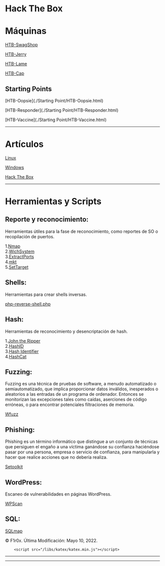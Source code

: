 # **Hack The Box**

# Máquinas

[HTB-SwagShop](./Maquinas-HTB/HTB-SwagShop.html)

[HTB-Jerry](./Maquinas-HTB/HTB-Jerry.html)

[HTB-Lame](./Maquinas-HTB/HTB-Lame.html)

[HTB-Cap](./Maquinas-HTB/HTB-Cap.html)


## Starting Points

[HTB-Oopsie](./Starting Point/HTB-Oopsie.html)

[HTB-Responder](./Starting Point/HTB-Responder.html)

[HTB-Vaccine](./Starting Point/HTB-Vaccine.html)

---
# Artículos

[Linux](./Linux/Linux.html)

[Windows](./Windows/Windows.html)

[Hack The Box](./Artículos/Artículos-HTB.html)

---

# Herramientas y Scripts 

## Reporte y reconocimiento:
Herramientas útiles para la fase de reconocimiento, como reportes de SO o recopilación de puertos.

1.[Nmap](../Herramientas_y_Scripts/Nmap.html)     
2.[WichSystem](./Herramientas_y_Scripts/WichSystem.html)    
3.[ExtractPorts](./Herramientas_y_Scripts/ExtractPorts.html)    
4.[mkt](./Herramientas_y_Scripts/mkt.html)       
5.[SetTarget](./Linux/ZSH/Settarget.html)

## Shells:
Herramientas para crear shells inversas.

[php-reverse-shell.php](./Herramientas_y_Scripts/php-reverse-shell.html)

## Hash:
Herramientas de reconocimiento y desencriptación de hash.

1.[John the Ripper](./Herramientas_y_Scripts/john_the_ripper.html)    
2.[HashID](./Herramientas_y_Scripts/HashId.html)    
3.[Hash Identifier](./Herramientas_y_Scripts/Hash-Identifier.html)    
4.[HashCat](./Herramientas_y_Scripts/HashCat.html)

## Fuzzing:
Fuzzing es una técnica de pruebas de software, a menudo automatizado o semiautomatizado, que implica proporcionar datos inválidos, inesperados o
aleatorios a las entradas de un programa de ordenador. Entonces se monitorizan las excepciones tales como caídas, aserciones de código erróneas, o
para encontrar potenciales filtraciones de memoria.

[Wfuzz](./Herramientas_y_Scripts/Wfuzz.html)

## Phishing:
Phishing es un término informático que distingue a un conjunto de técnicas que persiguen el engaño a una víctima ganándose su confianza haciéndose
pasar por una persona, empresa o servicio de confianza, para manipularla y hacer que realice acciones que no debería realiza.

[Setoolkit](./Herramientas_y_Scripts/Setoolkit.html)

## WordPress:
Escaneo de vulnerabilidades en páginas WordPress.

[WPScan](./Herramientas_y_Scripts/WPScan.html)

## SQL:
[SQLmap](./Herramientas_y_Scripts/SQLmap.html)




<html lang="en">
<head>
  <meta charset="UTF-8">
  <meta name="viewport" content="width=device-width, initial-scale=1">
   <link rel="stylesheet" href="/libs/katex/katex.min.css">
     
  
  
  <link rel="stylesheet" href="/css/franklin.css">
  <link rel="stylesheet" href="/css/basic.css">
  <link rel="icon" href="/assets/favicon.png">
   <title>Time average bounds via Sum of Squares</title>  
</head>
<body>

<script src="https://utteranc.es/client.js"
    repo="gestion-comentarios"
    issue-term="pathname"
    theme="github-light"
    crossorigin="anonymous"
    async>
</script>

<div class="page-foot">
  <div class="copyright">
    &copy; F1r0x. Última Modificación: Mayo 10, 2022.
  </div>
</div>
</div><!-- CONTENT ENDS HERE -->
    
        <script src="/libs/katex/katex.min.js"></script>
<script src="/libs/katex/auto-render.min.js"></script>
<script>renderMathInElement(document.body)</script>

    
    
  </body>
</html>



---

---

